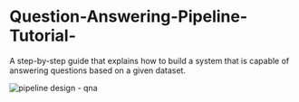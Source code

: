 # Question-Answering-Pipeline-Tutorial-
A step-by-step guide that explains how to build a system that is capable of answering questions based on a given dataset.


![pipeline design - qna](https://user-images.githubusercontent.com/49631017/210134245-845e3344-4c73-4435-86b5-36008bfd0000.png)
